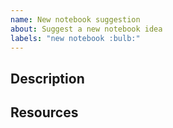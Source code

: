 ```yaml
---
name: New notebook suggestion
about: Suggest a new notebook idea
labels: "new notebook :bulb:"
---
```


<!--
Thank you for suggesting a new notebook! Please make sure you have searched for similar issues.

By opening an issue, you agree with Atoti's terms of use and privacy policy available at https://www.atoti.io/terms and https://www.atoti.io/privacy-policy
-->

## Description

<!--
Describe the new notebook idea.
-->

## Resources

<!--
Provide relevant links to documentation or data sources
-->
